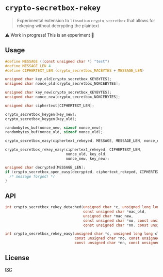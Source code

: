# `crypto-secretbox-rekey`

> Experimental extension to `libsodium` `crypto_secretbox` that allows for rekeying without decrypting the plaintext

:warning: Work in progress! This is an experiment :construction:

## Usage

```c
#define MESSAGE ((const unsigned char *) "test")
#define MESSAGE_LEN 4
#define CIPHERTEXT_LEN (crypto_secretbox_MACBYTES + MESSAGE_LEN)

unsigned char key_old[crypto_secretbox_KEYBYTES];
unsigned char nonce_old[crypto_secretbox_NONCEBYTES];

unsigned char key_new[crypto_secretbox_KEYBYTES];
unsigned char nonce_new[crypto_secretbox_NONCEBYTES];

unsigned char ciphertext[CIPHERTEXT_LEN];

crypto_secretbox_keygen(key_new);
crypto_secretbox_keygen(key_old);

randombytes_buf(nonce_new, sizeof nonce_new);
randombytes_buf(nonce_old, sizeof nonce_old);

crypto_secretbox_easy(ciphertext_rekeyed, MESSAGE, MESSAGE_LEN, nonce_old, key_old);

crypto_secretbox_rekey_easy(ciphertext_rekeyed, CIPHERTEXT_LEN,
                            nonce_old, key_old,
                            nonce_new, key_new);

unsigned char decrypted[MESSAGE_LEN];
if (crypto_secretbox_open_easy(decrypted, ciphertext_rekeyed, CIPHERTEXT_LEN, nonce_new, key_new) != 0) {
  /* message forged! */
}
```

## API

```c
int crypto_secretbox_rekey_detached(unsigned char *c, unsigned long long clen,
                                    const unsigned char *mac_old,
                                    unsigned char *mac_new,
                                    const unsigned char *no, const unsigned char *ko,
                                    const unsigned char *nn, const unsigned char *kn);
```

```c
int crypto_secretbox_rekey_easy(unsigned char *c, unsigned long long clen,
                                const unsigned char *no, const unsigned char *ko,
                                const unsigned char *nn, const unsigned char *kn);
```

## License

[ISC](LICENSE)
